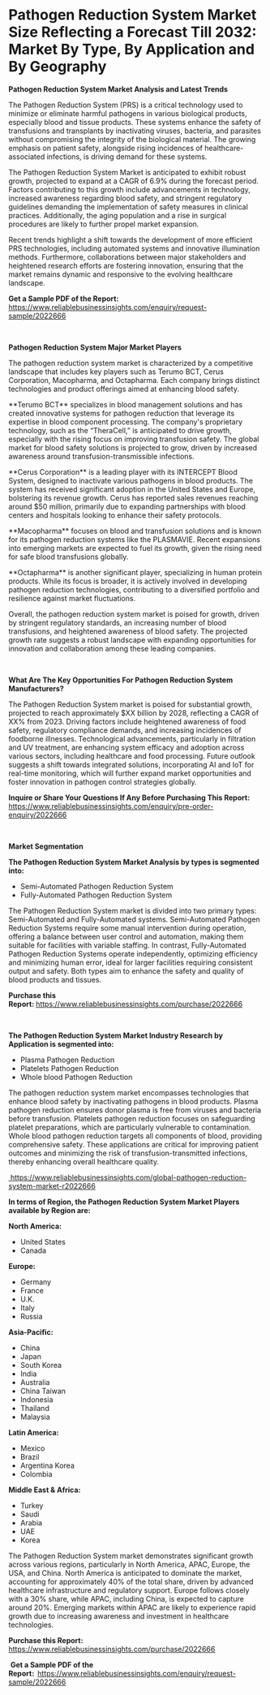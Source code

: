 <p><h1>Pathogen Reduction System Market Size Reflecting a Forecast Till 2032: Market By Type, By Application and By Geography</h1></p><p><strong>Pathogen Reduction System Market Analysis and Latest Trends</strong></p>
<p><p>The Pathogen Reduction System (PRS) is a critical technology used to minimize or eliminate harmful pathogens in various biological products, especially blood and tissue products. These systems enhance the safety of transfusions and transplants by inactivating viruses, bacteria, and parasites without compromising the integrity of the biological material. The growing emphasis on patient safety, alongside rising incidences of healthcare-associated infections, is driving demand for these systems.</p><p>The Pathogen Reduction System Market is anticipated to exhibit robust growth, projected to expand at a CAGR of 6.9% during the forecast period. Factors contributing to this growth include advancements in technology, increased awareness regarding blood safety, and stringent regulatory guidelines demanding the implementation of safety measures in clinical practices. Additionally, the aging population and a rise in surgical procedures are likely to further propel market expansion. </p><p>Recent trends highlight a shift towards the development of more efficient PRS technologies, including automated systems and innovative illumination methods. Furthermore, collaborations between major stakeholders and heightened research efforts are fostering innovation, ensuring that the market remains dynamic and responsive to the evolving healthcare landscape.</p></p>
<p><strong>Get a Sample PDF of the Report:&nbsp;</strong> <a href="https://www.reliablebusinessinsights.com/enquiry/request-sample/2022666?utm_campaign=3321&utm_medium=2&utm_source=Github&utm_content=ia&utm_term=13042025&utm_id=pathogen-reduction-system">https://www.reliablebusinessinsights.com/enquiry/request-sample/2022666</a></p>
<p>&nbsp;</p>
<p><strong>Pathogen Reduction System Major Market Players</strong></p>
<p><p>The pathogen reduction system market is characterized by a competitive landscape that includes key players such as Terumo BCT, Cerus Corporation, Macopharma, and Octapharma. Each company brings distinct technologies and product offerings aimed at enhancing blood safety.</p><p>**Terumo BCT** specializes in blood management solutions and has created innovative systems for pathogen reduction that leverage its expertise in blood component processing. The company's proprietary technology, such as the “TheraCell,” is anticipated to drive growth, especially with the rising focus on improving transfusion safety. The global market for blood safety solutions is projected to grow, driven by increased awareness around transfusion-transmissible infections.</p><p>**Cerus Corporation** is a leading player with its INTERCEPT Blood System, designed to inactivate various pathogens in blood products. The system has received significant adoption in the United States and Europe, bolstering its revenue growth. Cerus has reported sales revenues reaching around $50 million, primarily due to expanding partnerships with blood centers and hospitals looking to enhance their safety protocols.</p><p>**Macopharma** focuses on blood and transfusion solutions and is known for its pathogen reduction systems like the PLASMAVIE. Recent expansions into emerging markets are expected to fuel its growth, given the rising need for safe blood transfusions globally.</p><p>**Octapharma** is another significant player, specializing in human protein products. While its focus is broader, it is actively involved in developing pathogen reduction technologies, contributing to a diversified portfolio and resilience against market fluctuations.</p><p>Overall, the pathogen reduction system market is poised for growth, driven by stringent regulatory standards, an increasing number of blood transfusions, and heightened awareness of blood safety. The projected growth rate suggests a robust landscape with expanding opportunities for innovation and collaboration among these leading companies.</p></p>
<p>&nbsp;</p>
<p><strong>What Are The Key Opportunities For Pathogen Reduction System Manufacturers?</strong></p>
<p><p>The Pathogen Reduction System market is poised for substantial growth, projected to reach approximately $XX billion by 2028, reflecting a CAGR of XX% from 2023. Driving factors include heightened awareness of food safety, regulatory compliance demands, and increasing incidences of foodborne illnesses. Technological advancements, particularly in filtration and UV treatment, are enhancing system efficacy and adoption across various sectors, including healthcare and food processing. Future outlook suggests a shift towards integrated solutions, incorporating AI and IoT for real-time monitoring, which will further expand market opportunities and foster innovation in pathogen control strategies globally.</p></p>
<p><strong>Inquire or Share Your Questions If Any Before Purchasing This Report:</strong> <a href="https://www.reliablebusinessinsights.com/enquiry/pre-order-enquiry/2022666?utm_campaign=3321&utm_medium=2&utm_source=Github&utm_content=ia&utm_term=13042025&utm_id=pathogen-reduction-system">https://www.reliablebusinessinsights.com/enquiry/pre-order-enquiry/2022666</a></p>
<p>&nbsp;</p>
<p><strong>Market Segmentation</strong></p>
<p><strong>The Pathogen Reduction System Market Analysis by types is segmented into:</strong></p>
<p><ul><li>Semi-Automated Pathogen Reduction System</li><li>Fully-Automated Pathogen Reduction System</li></ul></p>
<p><p>The Pathogen Reduction System market is divided into two primary types: Semi-Automated and Fully-Automated systems. Semi-Automated Pathogen Reduction Systems require some manual intervention during operation, offering a balance between user control and automation, making them suitable for facilities with variable staffing. In contrast, Fully-Automated Pathogen Reduction Systems operate independently, optimizing efficiency and minimizing human error, ideal for larger facilities requiring consistent output and safety. Both types aim to enhance the safety and quality of blood products and tissues.</p></p>
<p><strong>Purchase this Report:&nbsp;</strong><a href="https://www.reliablebusinessinsights.com/purchase/2022666?utm_campaign=3321&utm_medium=2&utm_source=Github&utm_content=ia&utm_term=13042025&utm_id=pathogen-reduction-system">https://www.reliablebusinessinsights.com/purchase/2022666</a></p>
<p>&nbsp;</p>
<p><strong>The Pathogen Reduction System Market Industry Research by Application is segmented into:</strong></p>
<p><ul><li>Plasma Pathogen Reduction</li><li>Platelets Pathogen Reduction</li><li>Whole blood Pathogen Reduction</li></ul></p>
<p><p>The pathogen reduction system market encompasses technologies that enhance blood safety by inactivating pathogens in blood products. Plasma pathogen reduction ensures donor plasma is free from viruses and bacteria before transfusion. Platelets pathogen reduction focuses on safeguarding platelet preparations, which are particularly vulnerable to contamination. Whole blood pathogen reduction targets all components of blood, providing comprehensive safety. These applications are critical for improving patient outcomes and minimizing the risk of transfusion-transmitted infections, thereby enhancing overall healthcare quality.</p></p>
<p><a href="https://www.reliablebusinessinsights.com/global-pathogen-reduction-system-market-r2022666?utm_campaign=3321&utm_medium=2&utm_source=Github&utm_content=ia&utm_term=13042025&utm_id=pathogen-reduction-system">&nbsp;https://www.reliablebusinessinsights.com/global-pathogen-reduction-system-market-r2022666</a></p>
<p><strong>In terms of Region, the Pathogen Reduction System Market Players available by Region are:</strong></p>
<p>
    <p> <strong> North America: </strong>
        <ul>
            <li>United States</li>
            <li>Canada</li>
        </ul>
        </p> 
    <p> <strong> Europe: </strong>
        <ul>
            <li>Germany</li>
            <li>France</li>
            <li>U.K.</li>
            <li>Italy</li>
            <li>Russia</li>
        </ul>
        </p> 
    <p> <strong> Asia-Pacific: </strong>
        <ul>
            <li>China</li>
            <li>Japan</li>
            <li>South Korea</li>
            <li>India</li>
            <li>Australia</li>
            <li>China Taiwan</li>
            <li>Indonesia</li>
            <li>Thailand</li>
            <li>Malaysia</li>
        </ul>
        </p> 
    <p> <strong> Latin America: </strong>
        <ul>
            <li>Mexico</li>
            <li>Brazil</li>
            <li>Argentina Korea</li>
            <li>Colombia</li>
        </ul>
        </p> 
    <p> <strong> Middle East & Africa: </strong>
        <ul>
            <li>Turkey</li>
            <li>Saudi</li>
            <li>Arabia</li>
            <li>UAE</li>
            <li>Korea</li>
        </ul>
    </p>
    </p>
<p><p>The Pathogen Reduction System market demonstrates significant growth across various regions, particularly in North America, APAC, Europe, the USA, and China. North America is anticipated to dominate the market, accounting for approximately 40% of the total share, driven by advanced healthcare infrastructure and regulatory support. Europe follows closely with a 30% share, while APAC, including China, is expected to capture around 20%. Emerging markets within APAC are likely to experience rapid growth due to increasing awareness and investment in healthcare technologies.</p></p>
<p><strong>Purchase this Report: </strong><a href="https://www.reliablebusinessinsights.com/purchase/2022666?utm_campaign=3321&utm_medium=2&utm_source=Github&utm_content=ia&utm_term=13042025&utm_id=pathogen-reduction-system">https://www.reliablebusinessinsights.com/purchase/2022666</a></p>
<p>&nbsp;<strong>Get a Sample PDF of the Report:&nbsp;&nbsp;</strong><a href="https://www.reliablebusinessinsights.com/enquiry/request-sample/2022666?utm_campaign=3321&utm_medium=2&utm_source=Github&utm_content=ia&utm_term=13042025&utm_id=pathogen-reduction-system">https://www.reliablebusinessinsights.com/enquiry/request-sample/2022666</a></p>
<p><strong></strong></p>
<p><p></p><p></p><p></p></p>